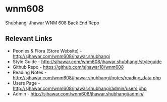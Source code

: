# wnm608

Shubhangi Jhawar
WNM 608 Back End Repo

## Relevant Links
- Peonies & Flora (Store Website) - http://sjhawar.com/wnm608/jhawar.shubhangi
- Style Guide - http://sjhawar.com/wnm608/jhawar.shubhangi/styleguide
- Github Repo - https://github.com/sjhawar18/wnm608
- Reading Notes - http://sjhawar.com/wnm608/jhawar.shubhangi/notes/reading_data.php
- Users Page - http://sjhawar.com/wnm608/jhawar.shubhangi/admin/users.php
- Admin - http://sjhawar.com/wnm608/jhawar.shubhangi/admin/